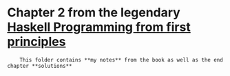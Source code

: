 # Chapter 2 from the legendary [Haskell Programming from first principles](https://haskellbook.com/) 
        
        This folder contains **my notes** from the book as well as the end chapter **solutions**
